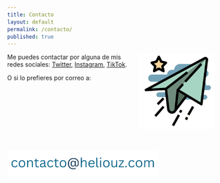 ```yaml
---
title: Contacto
layout: default
permalink: /contacto/
published: true
---
```

<img align="right" src="/assets/images/plane.png" width="175" style="padding-right:25px; padding-bottom:50px"/>

Me puedes contactar por alguna de mis redes sociales: [Twitter](https://twitter.com/Heliouz__), [Instagram](https://www.instagram.com/heliouz_/), [TikTok](https://www.tiktok.com/@heliouz_).

O si lo prefieres por correo a:

<img align="left" src="/assets/images/correu.png" width="350"/>

<br>
